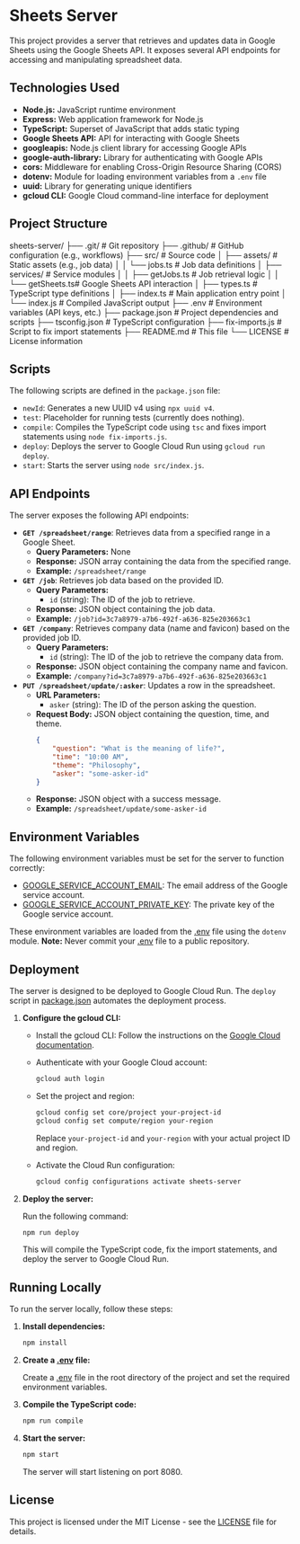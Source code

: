 # Sheets Server

This project provides a server that retrieves and updates data in Google Sheets using the Google Sheets API. It exposes several API endpoints for accessing and manipulating spreadsheet data.

## Technologies Used

*   **Node.js:** JavaScript runtime environment
*   **Express:** Web application framework for Node.js
*   **TypeScript:** Superset of JavaScript that adds static typing
*   **Google Sheets API:** API for interacting with Google Sheets
*   **googleapis:** Node.js client library for accessing Google APIs
*   **google-auth-library:** Library for authenticating with Google APIs
*   **cors:** Middleware for enabling Cross-Origin Resource Sharing (CORS)
*   **dotenv:** Module for loading environment variables from a `.env` file
*   **uuid:** Library for generating unique identifiers
*   **gcloud CLI:** Google Cloud command-line interface for deployment

## Project Structure
sheets-server/
├── .git/               # Git repository
├── .github/            # GitHub configuration (e.g., workflows)
├── src/                # Source code
│   ├── assets/         # Static assets (e.g., job data)
│   │   └── jobs.ts     # Job data definitions
│   ├── services/       # Service modules
│   │   ├── getJobs.ts  # Job retrieval logic
│   │   └── getSheets.ts# Google Sheets API interaction
│   ├── types.ts        # TypeScript type definitions
│   ├── index.ts        # Main application entry point
│   └── index.js        # Compiled JavaScript output
├── .env                # Environment variables (API keys, etc.)
├── package.json        # Project dependencies and scripts
├── tsconfig.json       # TypeScript configuration
├── fix-imports.js      # Script to fix import statements
├── README.md           # This file
└── LICENSE             # License information

## Scripts

The following scripts are defined in the `package.json` file:

*   `newId`: Generates a new UUID v4 using `npx uuid v4`.
*   `test`: Placeholder for running tests (currently does nothing).
*   `compile`: Compiles the TypeScript code using `tsc` and fixes import statements using `node fix-imports.js`.
*   `deploy`: Deploys the server to Google Cloud Run using `gcloud run deploy`.
*   `start`: Starts the server using `node src/index.js`.

## API Endpoints

The server exposes the following API endpoints:

*   **`GET /spreadsheet/range`**: Retrieves data from a specified range in a Google Sheet.
    *   **Query Parameters:** None
    *   **Response:** JSON array containing the data from the specified range.
    *   **Example:** `/spreadsheet/range`
*   **`GET /job`**: Retrieves job data based on the provided ID.
    *   **Query Parameters:**
        *   `id` (string): The ID of the job to retrieve.
    *   **Response:** JSON object containing the job data.
    *   **Example:** `/job?id=3c7a8979-a7b6-492f-a636-825e203663c1`
*   **`GET /company`**: Retrieves company data (name and favicon) based on the provided job ID.
    *   **Query Parameters:**
        *   `id` (string): The ID of the job to retrieve the company data from.
    *   **Response:** JSON object containing the company name and favicon.
    *   **Example:** `/company?id=3c7a8979-a7b6-492f-a636-825e203663c1`
*   **`PUT /spreadsheet/update/:asker`**: Updates a row in the spreadsheet.
    *   **URL Parameters:**
        *   `asker` (string): The ID of the person asking the question.
    *   **Request Body:** JSON object containing the question, time, and theme.
        ```json
        {
            "question": "What is the meaning of life?",
            "time": "10:00 AM",
            "theme": "Philosophy",
            "asker": "some-asker-id"
        }
        ```
    *   **Response:** JSON object with a success message.
    *   **Example:** `/spreadsheet/update/some-asker-id`

## Environment Variables

The following environment variables must be set for the server to function correctly:

*   [GOOGLE_SERVICE_ACCOUNT_EMAIL](http://_vscodecontentref_/10): The email address of the Google service account.
*   [GOOGLE_SERVICE_ACCOUNT_PRIVATE_KEY](http://_vscodecontentref_/11): The private key of the Google service account.

These environment variables are loaded from the [.env](http://_vscodecontentref_/12) file using the `dotenv` module.  **Note:** Never commit your [.env](http://_vscodecontentref_/13) file to a public repository.

## Deployment

The server is designed to be deployed to Google Cloud Run. The `deploy` script in [package.json](http://_vscodecontentref_/14) automates the deployment process.

1.  **Configure the gcloud CLI:**

    *   Install the gcloud CLI:  Follow the instructions on the [Google Cloud documentation](https://cloud.google.com/sdk/docs/install).
    *   Authenticate with your Google Cloud account:

        ```bash
        gcloud auth login
        ```

    *   Set the project and region:

        ```bash
        gcloud config set core/project your-project-id
        gcloud config set compute/region your-region
        ```

        Replace `your-project-id` and `your-region` with your actual project ID and region.
    *   Activate the Cloud Run configuration:

        ```bash
        gcloud config configurations activate sheets-server
        ```

2.  **Deploy the server:**

    Run the following command:

    ```bash
    npm run deploy
    ```

    This will compile the TypeScript code, fix the import statements, and deploy the server to Google Cloud Run.

## Running Locally

To run the server locally, follow these steps:

1.  **Install dependencies:**

    ```bash
    npm install
    ```

2.  **Create a [.env](http://_vscodecontentref_/15) file:**

    Create a [.env](http://_vscodecontentref_/16) file in the root directory of the project and set the required environment variables.

3.  **Compile the TypeScript code:**

    ```bash
    npm run compile
    ```

4.  **Start the server:**

    ```bash
    npm start
    ```

    The server will start listening on port 8080.

## License

This project is licensed under the MIT License - see the [LICENSE](http://_vscodecontentref_/17) file for details.
